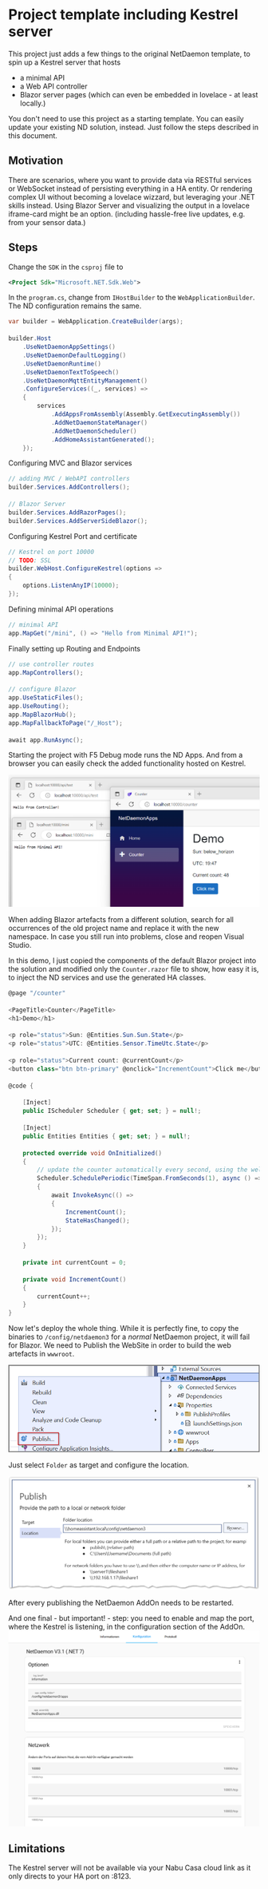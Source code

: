 # Project template including Kestrel server

This project just adds a few things to the original NetDaemon template, to spin up a Kestrel server that hosts
- a minimal API
- a Web API controller
- Blazor server pages (which can even be embedded in lovelace - at least locally.)

You don't need to use this project as a starting template. You can easily update your existing ND solution, instead. Just follow the steps described in this document.

## Motivation
There are scenarios, where you want to provide data via RESTful services or WebSocket instead of persisting everything in a HA entity.
Or rendering complex UI without becoming a lovelace wizzard, but leveraging your .NET skills instead. 
Using Blazor Server and visualizing the output in a lovelace iframe-card might be an option. (including hassle-free live updates, e.g. from your sensor data.)


## Steps

Change the `SDK` in the `csproj` file to 
```XML
<Project Sdk="Microsoft.NET.Sdk.Web">
```

In the `program.cs`, change from `IHostBuilder` to the `WebApplicationBuilder`.
The ND configuration remains the same.

```C#
var builder = WebApplication.CreateBuilder(args);

builder.Host
    .UseNetDaemonAppSettings()
    .UseNetDaemonDefaultLogging()
    .UseNetDaemonRuntime()
    .UseNetDaemonTextToSpeech()
    .UseNetDaemonMqttEntityManagement()
    .ConfigureServices((_, services) =>
    {
        services
            .AddAppsFromAssembly(Assembly.GetExecutingAssembly())
            .AddNetDaemonStateManager()
            .AddNetDaemonScheduler()
            .AddHomeAssistantGenerated();
    });
```

Configuring MVC and Blazor services
```C#
// adding MVC / WebAPI controllers
builder.Services.AddControllers();

// Blazor Server
builder.Services.AddRazorPages();
builder.Services.AddServerSideBlazor();
```
Configuring Kestrel Port and certificate
```C#
// Kestrel on port 10000
// TODO: SSL
builder.WebHost.ConfigureKestrel(options =>
{
    options.ListenAnyIP(10000);
});
```
Defining minimal API operations
```C#
// minimal API
app.MapGet("/mini", () => "Hello from Minimal API!");
```
Finally setting up Routing and Endpoints
```C#
// use controller routes
app.MapControllers();

// configure Blazor
app.UseStaticFiles();
app.UseRouting();
app.MapBlazorHub();
app.MapFallbackToPage("/_Host");

await app.RunAsync();
```

Starting the project with F5 Debug mode runs the ND Apps.
And from a browser you can easily check the added functionality hosted on Kestrel.

![](screenshot1.png)

When adding Blazor artefacts from a different solution, search for all occurrences of the old project name and replace it with the new namespace.
In case you still run into problems, close and reopen Visual Studio.

In this demo, I just copied the components of the default Blazor project into the solution and modified only the `Counter.razor` file to show, 
how easy it is, to inject the ND services and use the generated HA classes.
```C#
@page "/counter"

<PageTitle>Counter</PageTitle>
<h1>Demo</h1>

<p role="status">Sun: @Entities.Sun.Sun.State</p>
<p role="status">UTC: @Entities.Sensor.TimeUtc.State</p>

<p role="status">Current count: @currentCount</p>
<button class="btn btn-primary" @onclick="IncrementCount">Click me</button>

@code {

    [Inject]
    public IScheduler Scheduler { get; set; } = null!;

    [Inject]
    public Entities Entities { get; set; } = null!;

    protected override void OnInitialized()
    {
        // update the counter automatically every second, using the wellknown IScheduler
        Scheduler.SchedulePeriodic(TimeSpan.FromSeconds(1), async () =>
        {
            await InvokeAsync(() =>
            {
                IncrementCount();
                StateHasChanged();
            });
        });
    }

    private int currentCount = 0;

    private void IncrementCount()
    {
        currentCount++;
    }
}
```

Now let's deploy the whole thing. 
While it is perfectly fine, to copy the binaries to `/config/netdaemon3` for a _normal_ NetDaemon project, it will fail for Blazor.
We need to Publish the WebSite in order to build the web artefacts in `wwwroot`.

![Screenshot2](screenshot2.png)

Just select `Folder` as target and configure the location.

![Screenshot3](screenshot3.png)


After every publishing the NetDaemon AddOn needs to be restarted.

And one final - but important! - step: you need to enable and map the port, where the Kestrel is listening, in the configuration section of the AddOn.
![Screenshot4](screenshot4.png)

## Limitations
The Kestrel server will not be available via your Nabu Casa cloud link as it only directs to your HA port on :8123.
